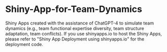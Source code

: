 # Shiny-App-for-Team-Dynamics
Shiny Apps created with the assistance of ChatGPT-4 to simulate team dynamics (e.g., team functional expertise diversity, team structure adaptation, team conflicts). 
If you use shinyapps.io to host the Shiny Apps, please refer to "Shiny App Deployment using shinyapps.io" for the deployment code. 
